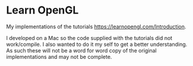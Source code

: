 # Learn OpenGL

My implementations of the tutorials https://learnopengl.com/Introduction.

I developed on a Mac so the code supplied with the tutorials did not work/compile. I also wanted to do it my self to get a better understanding. 
As such these will not be a word for word copy of the original implementations and may not be complete.